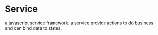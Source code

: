 # Service
a javascript service framework. a service provide actions to do business and can bind data to states.
